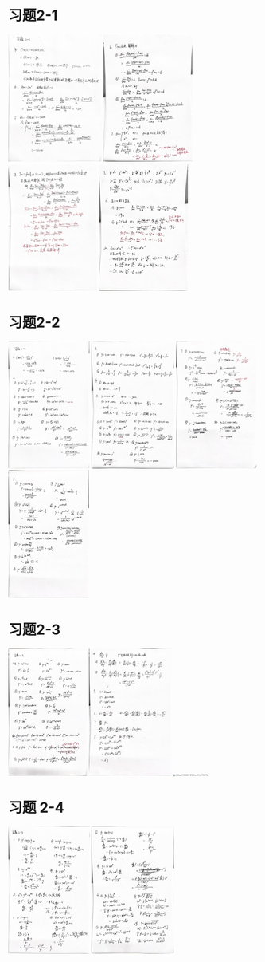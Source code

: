 # 习题2-1

<img src="chap 2 课后练习.assets/6bbe4c38a05fcf7bdef5bd110d8fbdb6.jpg" alt="6bbe4c38a05fcf7bdef5bd110d8fbdb6" style="zoom:25%;" />

<img src="chap 2 课后练习.assets/87a8ec848b2137405700a36f7ce0cc89.jpg" alt="87a8ec848b2137405700a36f7ce0cc89" style="zoom:25%;" />

<img src="chap 2 课后练习.assets/5bbc94c5f45e51b40400df89454e0886.jpg" alt="5bbc94c5f45e51b40400df89454e0886" style="zoom:25%;" />

<img src="chap 2 课后练习.assets/05e43dcfb293f58393624edf00268232.jpg" alt="05e43dcfb293f58393624edf00268232" style="zoom: 25%;" />

# 习题2-2

<img src="chap 2 课后练习.assets/07016f731500dce716932f1f0cdad5c9.jpg" alt="07016f731500dce716932f1f0cdad5c9" style="zoom: 25%;" />

<img src="chap 2 课后练习.assets/bf7e9ba38095600beabef600726830af.jpg" alt="bf7e9ba38095600beabef600726830af" style="zoom: 25%;" />

<img src="chap 2 课后练习.assets/2a39ad0932c7b5d4ba89a1cdc286896c.jpg" alt="2a39ad0932c7b5d4ba89a1cdc286896c" style="zoom:25%;" />

<img src="chap 2 课后练习.assets/153a61932e399cdaec32621b21fa32a3.jpg" alt="153a61932e399cdaec32621b21fa32a3" style="zoom:25%;" />

# 习题2-3

<img src="chap 2 课后练习.assets/d10f957349aab230df6ed459ddb13894.jpg" alt="d10f957349aab230df6ed459ddb13894" style="zoom:25%;" />

<img src="chap 2 课后练习.assets/6cd3fa5e6e7a215270cd53db3720b47c.jpg" alt="6cd3fa5e6e7a215270cd53db3720b47c" style="zoom:25%;" />

<img src="D:/WeChatFile/xwechat_files/zlc245062522_4873/temp/2025-01/RWTemp/668da0086682518125bc4f92d719671b.jpg" alt="668da0086682518125bc4f92d719671b" style="zoom:25%;" />

# 习题 2-4

<img src="chap 2 课后练习.assets/025baaf1e8c5f49b58f0e01f20bcc4f4.jpg" alt="025baaf1e8c5f49b58f0e01f20bcc4f4" style="zoom:25%;" />

<img src="chap 2 课后练习.assets/b533b46d2c7201b7a6db9a82f4ece3a2.jpg" alt="b533b46d2c7201b7a6db9a82f4ece3a2" style="zoom:25%;" />
